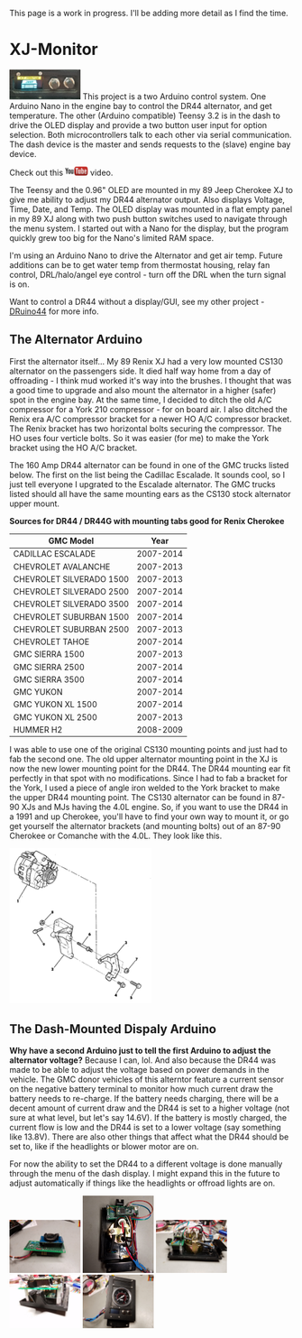This page is a work in progress. I'll be adding more detail as I find the time.

# XJ-Monitor
<img src="Images/SplashScreen.jpg" width="25%" height="25%">
This project is a two Arduino control system. One Arduino Nano in the engine bay to control the DR44 alternator, and get temperature. The other (Arduino compatible) Teensy 3.2 is in the dash to drive the OLED display and provide a two button user input for option selection. Both microcontrollers talk to each other via serial communication. The dash device is the master and sends requests to the (slave) engine bay device. 

Check out this [<img src="Images/youtube.jpg" width="8%" height="8%">](https://www.youtube.com/watch?v=YiINvIV-CDg)
 video.

The Teensy and the 0.96" OLED are mounted in my 89 Jeep Cherokee XJ to give me ability to adjust my DR44 alternator output. Also displays Voltage, Time, Date, and Temp. The OLED display was mounted in a flat empty panel in my 89 XJ along with two push button switches used to navigate through the menu system. I started out with a Nano for the display, but the program quickly grew too big for the Nano's limited RAM space.

I'm using an Arduino Nano to drive the Alternator and get air temp. Future additions can be to get water temp from thermostat housing, relay fan control, DRL/halo/angel eye control - turn off the DRL when the turn signal is on. 

Want to control a DR44 without a display/GUI, see my other project - [DRuino44](https://github.com/sparcules/DRuino44) for more info.

## The Alternator Arduino
First the alternator itself...  My 89 Renix XJ had a very low mounted CS130 alternator on the passengers side. It died half way home from a day of offroading - I think mud worked it's way into the brushes. I thought that was a good time to upgrade and also mount the alternator in a higher (safer) spot in the engine bay. At the same time, I decided to ditch the old A/C compressor for a York 210 compressor - for on board air.  I also ditched the Renix era A/C compressor bracket for a newer HO A/C compressor bracket. The Renix bracket has two horizontal bolts securing the compressor. The HO uses four verticle bolts. So it was easier (for me) to make the York bracket using the HO A/C bracket. 

The 160 Amp DR44 alternator can be found in one of the GMC trucks listed below. The first on the list being the Cadillac Escalade. It sounds cool, so I just tell everyone I upgrated to the Escalade alternator. The GMC trucks listed should all have the same mounting ears as the CS130 stock alternator upper mount. 

**Sources for DR44 / DR44G with mounting tabs good for Renix Cherokee**

|     GMC Model             |   Year     |
| ---------------------     | ---------- |
| CADILLAC ESCALADE  		    | 2007-2014  | 
| CHEVROLET AVALANCHE 		  | 2007-2013  | 
| CHEVROLET SILVERADO 1500 	| 2007-2013  | 
| CHEVROLET SILVERADO 2500	| 2007-2014  | 
| CHEVROLET SILVERADO 3500	| 2007-2014  | 
| CHEVROLET SUBURBAN 1500	  | 2007-2014  | 
| CHEVROLET SUBURBAN 2500	  | 2007-2013  | 
| CHEVROLET TAHOE		      	| 2007-2014  | 
| GMC	SIERRA 1500			      | 2007-2013  | 
| GMC SIERRA 2500			      | 2007-2014  | 
| GMC	SIERRA 3500			      | 2007-2014  | 
| GMC YUKON					        | 2007-2014  | 
| GMC YUKON XL 1500			    | 2007-2014  | 
| GMC YUKON XL 2500			    | 2007-2013  | 
| HUMMER H2					        | 2008-2009  |

I was able to use one of the original CS130 mounting points and just had to fab the second one. The old upper alternator mounting point in the XJ is now the new lower mounting point for the DR44. The DR44 mounting ear fit perfectly in that spot with no modifications. Since I had to fab a bracket for the York, I used a piece of angle iron welded to the York bracket to make the upper DR44 mounting point. The CS130 alternator can be found in 87-90 XJs and MJs having the 4.0L engine. So, if you want to use the DR44 in a 1991 and up Cherokee, you'll have to find your own way to mount it, or go get yourself the alternator brackets (and mounting bolts) out of an 87-90 Cherokee or Comanche with the 4.0L. They look like this.

<img src="Images/XJRenixAlternatorBracket.PNG" width="50%" height="50%">
 

## The Dash-Mounted Dispaly Arduino
**Why have a second Arduino just to tell the first Arduino to adjust the alternator voltage?** Because I can, lol. And also because the DR44 was made to be able to adjust the voltage based on power demands in the vehicle. The GMC donor vehicles of this alterntor feature a current sensor on the negative battery terminal to monitor how much current draw the battery needs to re-charge. If the battery needs charging, there will be a decent amount of current draw and the DR44 is set to a higher voltage (not sure at what level, but let's say 14.6V). If the battery is mostly charged, the current flow is low and the DR44 is set to a lower voltage (say something like 13.8V). There are also other things that affect what the DR44 should be set to, like if the headlights or blower motor are on. 

For now the ability to set the DR44 to a different voltage is done manually through the menu of the dash display.  I might expand this in the future to adjust automatically if things like the headlights or offroad lights are on. 

<img src="Images/bottom_rtc.jpg" width="25%" height="25%">
<img src="Images/panel_back.jpg" width="25%" height="25%">
<img src="Images/panel_side.jpg" width="25%" height="25%">
<img src="Images/panel_top.jpg" width="25%" height="25%">
<img src="Images/panel_front.jpg" width="25%" height="25%">
